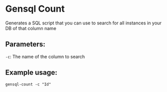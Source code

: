 # Gensql Count
Generates a SQL script that you can use to search for all instances in your DB of that column name

## Parameters:
`-c`: The name of the column to search

## Example usage:
```
gensql-count -c "Id"
```
